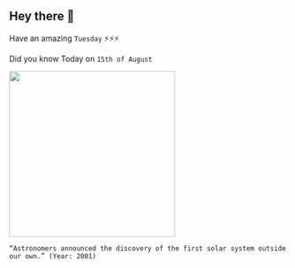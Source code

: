 ## Hey there 👋
Have an amazing `Tuesday` ⚡⚡⚡

Did you know Today on `15th of August`
 
 [<img src="https://www.telegraph.co.uk/content/dam/science/2017/02/22/JS121434226_PA_TRAPPIST-1-solar-system_trans_NvBQzQNjv4BqkG1sgSWw5LSQoolLf0IcOtqZrElOoFXWeNRb-OSesHU.jpg" width="300" />](https://www.republicworld.com/technology-news/science/astronomers-discovered-1st-solar-system-outside-our-own-in-2001.html) 
 ```
“Astronomers announced the discovery of the first solar system outside our own.” (Year: 2001)
```

